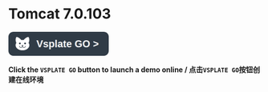 # Tomcat 7.0.103

<a href="https://www.vsplate.com/?docker-compose=https://github.com/vsplate/dcenvs/tomcat/7.0.103"><img alt="VSPLATE GO" src="https://raw.githubusercontent.com/vsplate/images/master/vsgo_btn.png" width="200px"></a>

**Click the `VSPLATE GO` button to launch a demo online / 点击`VSPLATE GO`按钮创建在线环境**